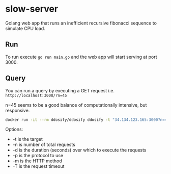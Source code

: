 # slow-server

Golang web app that runs an inefficient recursive fibonacci sequence to simulate CPU load.

## Run

To run execute `go run main.go` and the web app will start serving at port 3000.

## Query

You can run a query by executing a GET request i.e. `http://localhost:3000/?n=45`

n=45 seems to be a good balance of computationally intensive, but responsive.

```bash
docker run -it --rm ddosify/ddosify ddosify -t "34.134.123.165:3000?n=40" -n 10 -d 20 -p HTTP -m GET -T 7
```

Options:

* -t is the target
* -n is number of total requests
* -d is the duration (seconds) over which to execute the requests
* -p is the protocol to use
* -m is the HTTP method
* -T is the request timeout
